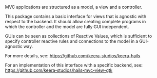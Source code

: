 MVC applications are structured as a model, a view and a controller.

This package contains a basic interface for views that is agnostic with respect
to the backend. It should allow creating complete programs in which the controller
and the model are fully GUI independent.

GUIs can be seen as collections of Reactive Values, which is sufficient to specify
controller reactive rules and connections to the model in a GUI-agnostic way.

For more details, see:
https://github.com/keera-studios/keera-hails

For an implementation of this interface with a specific backend, see:
https://github.com/keera-studios/hails-mvc-view-gtk
